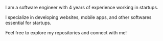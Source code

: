 I am a software engineer with 4 years of experience working in startups.

I specialize in developing websites, mobile apps, and other softwares essential for startups.

Feel free to explore my repositories and connect with me!
